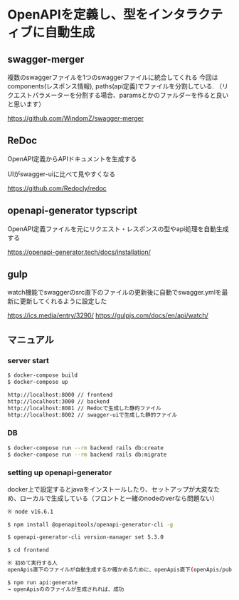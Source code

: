 # OpenAPIを定義し、型をインタラクティブに自動生成

## swagger-merger
複数のswaggerファイルを1つのswaggerファイルに統合してくれる
今回はcomponents(レスポンス情報), paths(api定義)でファイルを分割している.
（リクエストパラメーターを分割する場合、paramsとかのファルダーを作ると良いと思います）

https://github.com/WindomZ/swagger-merger

## ReDoc
OpenAPI定義からAPIドキュメントを生成する

UIがswagger-uiに比べて見やすくなる

https://github.com/Redocly/redoc

## openapi-generator typscript
OpenAPI定義ファイルを元にリクエスト・レスポンスの型やapi処理を自動生成する

https://openapi-generator.tech/docs/installation/

## gulp
watch機能でswaggerのsrc直下のファイルの更新後に自動でswagger.ymlを最新に更新してくれるように設定した

https://ics.media/entry/3290/
https://gulpjs.com/docs/en/api/watch/

## マニュアル

### server start
```sh
$ docker-compose build
$ docker-compose up

http://localhost:8000 // frontend
http://localhost:3000 // backend
http://localhost:8081 // Redocで生成した静的ファイル
http://localhost:8002 // swagger-uiで生成した静的ファイル

```

### DB
```sh
$ docker-compose run --rm backend rails db:create
$ docker-compose run --rm backend rails db:migrate

```


### setting up openapi-generator

docker上で設定するとjavaをインストールしたり、セットアップが大変なため、ローカルで生成している（フロントと一緒のnodeのverなら問題ない）

```sh
※ node v16.6.1

$ npm install @openapitools/openapi-generator-cli -g

$ openapi-generator-cli version-manager set 5.3.0

$ cd frontend

※ 初めて実行する人
openApis直下のファイルが自動生成するか確かめるために、openApis直下(openApis/publicApi/index.tsは残す)は削除して以下を実行する

$ npm run api:generate
→ openApisののファイルが生成されれば、成功

```
